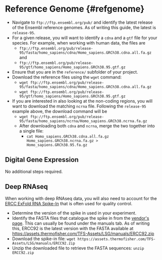 # Reference Genome {#refgenome}

* Navigate to `ftp://ftp.ensembl.org/pub/` and identify the latest release of the Ensembl reference genomes. As of writing this guide, the latest is `release-95`.
* For a given release, you will want to identify a `cdna` and a `gtf` file for your species. For example, when working with human data, the files are
  * `ftp://ftp.ensembl.org/pub/release-95/fasta/homo_sapiens/cdna/Homo_sapiens.GRCh38.cdna.all.fa.gz` and
  * `ftp://ftp.ensembl.org/pub/release-95/gtf/homo_sapiens/Homo_sapiens.GRCh38.95.gtf.gz`
* Ensure that you are in the `reference/` subfolder of your project.
* Download the reference files using the `wget` command:
  * `wget ftp://ftp.ensembl.org/pub/release-95/fasta/homo_sapiens/cdna/Homo_sapiens.GRCh38.cdna.all.fa.gz`
  * `wget ftp://ftp.ensembl.org/pub/release-95/gtf/homo_sapiens/Homo_sapiens.GRCh38.95.gtf.gz`
* If you are interested in also looking at the non-coding regions, you will want to download the matching `ncrna` file. Following the `release-95` example above, the download command will be
  * `wget ftp://ftp.ensembl.org/pub/release-95/fasta/homo_sapiens/ncrna/Homo_sapiens.GRCh38.ncrna.fa.gz`
  * After downloading both `cdna` and `ncrna`, merge the two together into a single file:
    * `cat Homo_sapiens.GRCh38.cdna.all.fa.gz Homo_sapiens.GRCh38.ncrna.fa.gz > Homo_sapiens.GRCh38.95.fa.gz`

## Digital Gene Expression

No additional steps required.

## Deep RNAseq

When working with deep RNAseq data, you will also need to account for the [ERCC ExFold RNA Spike-In](https://www.thermofisher.com/order/catalog/product/4456739) that is often used for quality control.
  * Determine the version of the spike in used in your experiment.
  * Identify the FASTA files that catalogue the spike in from the [vendor's page](https://www.thermofisher.com/order/catalog/product/4456739). This can usually be found under the manuals tab. As of writing this, ERCC92 is the latest version with the FASTA available at https://assets.thermofisher.com/TFS-Assets/LSG/manuals/ERCC92.zip
  * Download the spike-in file: `wget https://assets.thermofisher.com/TFS-Assets/LSG/manuals/ERCC92.zip`
  * Unzip the downloaded file to retrieve the FASTA sequences: `unzip ERCC92.zip`
